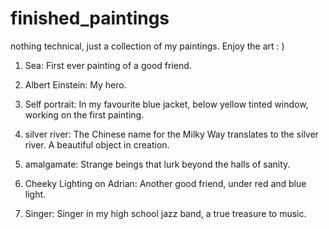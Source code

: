 # finished_paintings
nothing technical, just a collection of my paintings. Enjoy the art : )


1. Sea: 
    First ever painting of a good friend.

2. Albert Einstein:
    My hero.
    
3. Self portrait:
    In my favourite blue jacket, below yellow tinted window, working on the first painting.

4. silver river:
    The Chinese name for the Milky Way translates to the silver river. A beautiful object in creation.
    
5. amalgamate:
    Strange beings that lurk beyond the halls of sanity.
    
6. Cheeky Lighting on Adrian:
    Another good friend, under red and blue light.

7. Singer:
    Singer in my high school jazz band, a true treasure to music.
